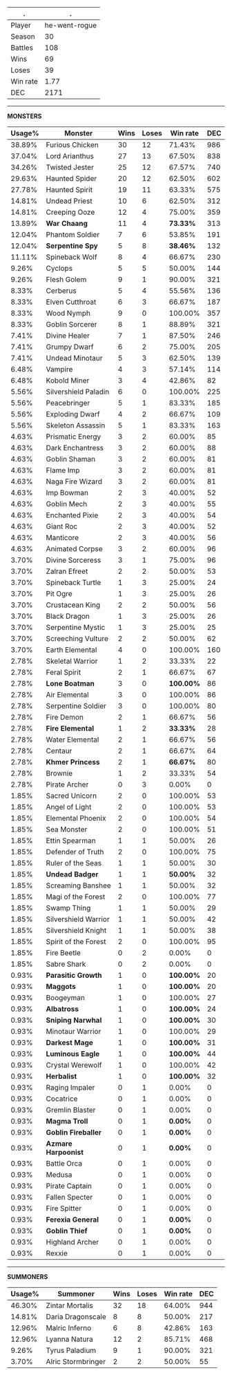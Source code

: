 .|.
|-|-
Player|he-went-rogue
Season|30
Battles|108
Wins|69
Loses|39
Win rate|1.77
DEC|2171

---
**MONSTERS**

Usage%|Monster|Wins|Loses|Win rate|DEC|
-|-|-|-|-|-|
38.89%|Furious Chicken|30|12|71.43%|986|
37.04%|Lord Arianthus|27|13|67.50%|838|
34.26%|Twisted Jester|25|12|67.57%|740|
29.63%|Haunted Spider|20|12|62.50%|602|
27.78%|Haunted Spirit|19|11|63.33%|575|
14.81%|Undead Priest|10|6|62.50%|312|
14.81%|Creeping Ooze|12|4|75.00%|359|
13.89%|**War Chaang**|11|4|**73.33%**|313|
12.04%|Phantom Soldier|7|6|53.85%|191|
12.04%|**Serpentine Spy**|5|8|**38.46%**|132|
11.11%|Spineback Wolf|8|4|66.67%|230|
9.26%|Cyclops|5|5|50.00%|144|
9.26%|Flesh Golem|9|1|90.00%|321|
8.33%|Cerberus|5|4|55.56%|136|
8.33%|Elven Cutthroat|6|3|66.67%|187|
8.33%|Wood Nymph|9|0|100.00%|357|
8.33%|Goblin Sorcerer|8|1|88.89%|321|
7.41%|Divine Healer|7|1|87.50%|246|
7.41%|Grumpy Dwarf|6|2|75.00%|205|
7.41%|Undead Minotaur|5|3|62.50%|139|
6.48%|Vampire|4|3|57.14%|114|
6.48%|Kobold Miner|3|4|42.86%|82|
5.56%|Silvershield Paladin|6|0|100.00%|225|
5.56%|Peacebringer|5|1|83.33%|185|
5.56%|Exploding Dwarf|4|2|66.67%|109|
5.56%|Skeleton Assassin|5|1|83.33%|163|
4.63%|Prismatic Energy|3|2|60.00%|85|
4.63%|Dark Enchantress|3|2|60.00%|88|
4.63%|Goblin Shaman|3|2|60.00%|81|
4.63%|Flame Imp|3|2|60.00%|81|
4.63%|Naga Fire Wizard|3|2|60.00%|81|
4.63%|Imp Bowman|2|3|40.00%|52|
4.63%|Goblin Mech|2|3|40.00%|55|
4.63%|Enchanted Pixie|2|3|40.00%|54|
4.63%|Giant Roc|2|3|40.00%|52|
4.63%|Manticore|2|3|40.00%|56|
4.63%|Animated Corpse|3|2|60.00%|96|
3.70%|Divine Sorceress|3|1|75.00%|96|
3.70%|Zalran Efreet|2|2|50.00%|53|
3.70%|Spineback Turtle|1|3|25.00%|24|
3.70%|Pit Ogre|1|3|25.00%|26|
3.70%|Crustacean King|2|2|50.00%|56|
3.70%|Black Dragon|1|3|25.00%|26|
3.70%|Serpentine Mystic|1|3|25.00%|25|
3.70%|Screeching Vulture|2|2|50.00%|62|
3.70%|Earth Elemental|4|0|100.00%|160|
2.78%|Skeletal Warrior|1|2|33.33%|22|
2.78%|Feral Spirit|2|1|66.67%|67|
2.78%|**Lone Boatman**|3|0|**100.00%**|86|
2.78%|Air Elemental|3|0|100.00%|86|
2.78%|Serpentine Soldier|3|0|100.00%|80|
2.78%|Fire Demon|2|1|66.67%|56|
2.78%|**Fire Elemental**|1|2|**33.33%**|28|
2.78%|Water Elemental|2|1|66.67%|56|
2.78%|Centaur|2|1|66.67%|64|
2.78%|**Khmer Princess**|2|1|**66.67%**|80|
2.78%|Brownie|1|2|33.33%|54|
2.78%|Pirate Archer|0|3|0.00%|0|
1.85%|Sacred Unicorn|2|0|100.00%|53|
1.85%|Angel of Light|2|0|100.00%|53|
1.85%|Elemental Phoenix|2|0|100.00%|54|
1.85%|Sea Monster|2|0|100.00%|51|
1.85%|Ettin Spearman|1|1|50.00%|26|
1.85%|Defender of Truth|2|0|100.00%|75|
1.85%|Ruler of the Seas|1|1|50.00%|30|
1.85%|**Undead Badger**|1|1|**50.00%**|32|
1.85%|Screaming Banshee|1|1|50.00%|32|
1.85%|Magi of the Forest|2|0|100.00%|77|
1.85%|Swamp Thing|1|1|50.00%|29|
1.85%|Silvershield Warrior|1|1|50.00%|42|
1.85%|Silvershield Knight|1|1|50.00%|38|
1.85%|Spirit of the Forest|2|0|100.00%|95|
1.85%|Fire Beetle|0|2|0.00%|0|
1.85%|Sabre Shark|0|2|0.00%|0|
0.93%|**Parasitic Growth**|1|0|**100.00%**|20|
0.93%|**Maggots**|1|0|**100.00%**|20|
0.93%|Boogeyman|1|0|100.00%|27|
0.93%|**Albatross**|1|0|**100.00%**|24|
0.93%|**Sniping Narwhal**|1|0|**100.00%**|30|
0.93%|Minotaur Warrior|1|0|100.00%|29|
0.93%|**Darkest Mage**|1|0|**100.00%**|31|
0.93%|**Luminous Eagle**|1|0|**100.00%**|44|
0.93%|Crystal Werewolf|1|0|100.00%|42|
0.93%|**Herbalist**|1|0|**100.00%**|32|
0.93%|Raging Impaler|0|1|0.00%|0|
0.93%|Cocatrice|0|1|0.00%|0|
0.93%|Gremlin Blaster|0|1|0.00%|0|
0.93%|**Magma Troll**|0|1|**0.00%**|0|
0.93%|**Goblin Fireballer**|0|1|**0.00%**|0|
0.93%|**Azmare Harpoonist**|0|1|**0.00%**|0|
0.93%|Battle Orca|0|1|0.00%|0|
0.93%|Medusa|0|1|0.00%|0|
0.93%|Pirate Captain|0|1|0.00%|0|
0.93%|Fallen Specter|0|1|0.00%|0|
0.93%|Fire Spitter|0|1|0.00%|0|
0.93%|**Ferexia General**|0|1|**0.00%**|0|
0.93%|**Goblin Thief**|0|1|**0.00%**|0|
0.93%|Highland Archer|0|1|0.00%|0|
0.93%|Rexxie|0|1|0.00%|0|

---
**SUMMONERS**

Usage%|Summoner|Wins|Loses|Win rate|DEC|
-|-|-|-|-|-|
46.30%|Zintar Mortalis|32|18|64.00%|944|
14.81%|Daria Dragonscale|8|8|50.00%|217|
12.96%|Malric Inferno|6|8|42.86%|163|
12.96%|Lyanna Natura|12|2|85.71%|468|
9.26%|Tyrus Paladium|9|1|90.00%|321|
3.70%|Alric Stormbringer|2|2|50.00%|55|

